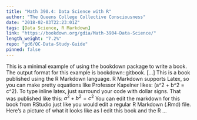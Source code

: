 ```yaml
---
title: "Math 390.4: Data Science with R"
author: "The Queens College Collective Consciousness"
date: "2018-02-03T22:23:01Z"
tags: [Data Science, R Markdown]
link: "https://bookdown.org/gdia/Math-3904-Data-Science/"
length_weight: "7.2%"
repo: "gd6/QC-Data-Study-Guide"
pinned: false
---
```


This is a minimal example of using the bookdown package to write a book. The output format for this example is bookdown::gitbook. [...] This is a book published using the R Markdown language. R Markdown supports Latex, so you can make pretty equations like Professor Kapelner likes: \(a^2 + b^2 = c^2\). To type inline latex, just surround your code with dollar signs. That was published like this: $a^2 + b^2 = c^2$ You can edit the markdown for this book from RStudio just like you would edit a regular R Markdown (.Rmd) file. Here’s a picture of what it looks like as I edit this book and the R ...
